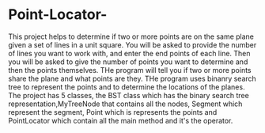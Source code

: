 # Point-Locator-


This project helps to determine if two or more points are on the same plane given a set of lines in a unit square. You will be asked to provide the number of lines you want to work with, and enter the end points of each line. Then you will be asked to give the number of points you want to determine and then the points themselves. THe program will tell you if two or more points share the plane and what points are they. THe program uses binanry search tree to represent the points and to determine the locations of the planes. The project has 5 classes, the BST class which has the binary search tree representation,MyTreeNode that contains all the nodes, Segment which represent the segment, Point which is represents the points and PointLocator which contain all the main method and it's the operator. 
